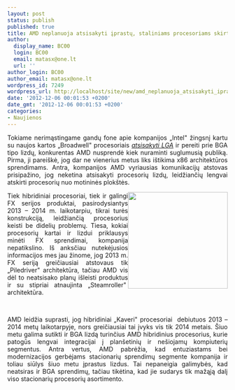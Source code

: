 ```yaml
---
layout: post
status: publish
published: true
title: AMD neplanuoja atsisakyti įprastų, staliniams procesoriams skirtų, CPU lizdų
author:
  display_name: BC00
  login: BC00
  email: matasx@one.lt
  url: ''
author_login: BC00
author_email: matasx@one.lt
wordpress_id: 7249
wordpress_url: http://localhost/site/new/amd_neplanuoja_atsisakyti_iprastu_staliniams_procesoriams_skirtu_cpu_lizdu/
date: '2012-12-06 00:01:53 +0200'
date_gmt: '2012-12-06 00:01:53 +0200'
categories:
- Naujienos
---
```

<p style="text-align: justify;">
	Tokiame nerimąstingame gandų fone apie kompanijos &bdquo;Intel&quot; žingsnį kartu su naujos kartos &bdquo;Broadwell&quot; procesoriais <a href="http://www.technews.lt/naujiena/n/a/intel_haswell_gali_tapti_paskutiniuoju_lengvai_keiciamu_procesoriumi.html"><em>atsisakyti LGA</em></a> ir pereiti prie BGA tipo lizdų, konkurentas AMD nusprendė kiek nuraminti suglumusią publiką. Pirma, ji parei&scaron;kė, jog dar ne vienerius metus liks i&scaron;tikima x86 architektūros sprendimams. Antra, kompanijos AMD vyriausias komunikacijų atstovas prisipažino, jog neketina atsisakyti procesorių lizdų, leidžiančių lengvai atskirti procesorių nuo motininės plok&scaron;tės.</p>
<p style="text-align: justify;">
	<img alt="" src="http://technews.lt/userfiles/am3+socket(2).jpg" style="width: 228px; height: 221px; float: right;" />Tiek hibridiniai procesoriai, tiek ir galingi FX serijos produktai, pasirodysiantys 2013 &ndash; 2014 m. laikotarpiu, tikrai turės konstrukciją, leidžiančią procesorius keisti be didelių problemų. Tiesa, kokiai procesorių kartai ir lizdui priklausys minėti FX sprendimai, kompanija nepatikslino. I&scaron; anksčiau nutekėjusios informacijos mes jau žinome, jog 2013 m. FX seriją greičiausiai atstovaus tik &bdquo;Piledriver&quot; architektūra, tačiau AMD vis dėl to neatsisako planų i&scaron;leisti produktus ir su stipriai atnaujinta &bdquo;Steamroller&quot;&nbsp; architektūra.</p>
<p style="text-align: justify;">
	&nbsp;</p>
<p style="text-align: justify;">
	AMD leidžia suprasti, jog hibridiniai &bdquo;Kaveri&quot; procesoriai&nbsp; debiutuos 2013 &ndash; 2014 metų laikotarpyje, nors greičiausiai tai įvyks vis tik 2014 metais. &Scaron;iuo metu galima sutikti ir BGA lizdą turinčius AMD hibridinius procesorius, kurie patogūs lengvai integracijai į plan&scaron;etinių ir ne&scaron;iojamų kompiuterių segmentus. Antra vertus, AMD pabrėžia, kad entuziastams bei modernizacijos gerbėjams stacionarių sprendimų segmente kompanija ir toliau siūlys &scaron;iuo metu įprastus lizdus. Tai nepaneigia galimybės, kad neatsiras ir BGA sprendimų, tačiau tikėtina, kad jie sudarys tik mažąją dalį viso stacionarių procesorių asortimento.</p>
